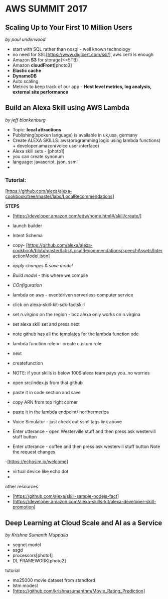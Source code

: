 # AWS SUMMIT 2017


## Scaling Up to Your First 10 Million Users
*by paul underwood*

- start with SQL rather than nosql - well known technology
- no need for SSL[https://www.digicert.com/ssl/], aws certi is enough
- Amazon **S3** for storage(<=5TB)
- Amazon **cloudFront**[photo3]
- **Elastic cache**
- **DynamoDB**
- Auto scaling
- Metrics to keep track of our app - **Host level metrics, log analysis, external site performance**


## Build an Alexa Skill using AWS Lambda
*by jeff blankenburg*

- Topic: **local attractions**
- Publishing(spoken language) is available in uk,usa, germany
- Create ALEXA SKILLS: aws(programming logic using lambda functions) + developer.amazon(voice user interface)
- Alexa skill sets - [photo1]
- you can create synonum
- language: javascript, json, ssml
- 

### Tutorial: 
[https://github.com/alexa/alexa-cookbook/tree/master/labs/LocalRecommendations]

**STEPS**
- [https://developer.amazon.com/edw/home.html#/skill/create/]
- launch builder
- Intent Schema
- copy- [https://github.com/alexa/alexa-cookbook/blob/master/labs/LocalRecommendations/speechAssets/InteractionModel.json]
- *apply changes* & *save model*
- *Build model* - this where we compile
- *COnfiguration*
- lambda on aws - eventdriven serverless computer service
- click on alexa-skill-kit-sdk-factskill
- set *n.virgina* on the region - bcz alexa only works on n.virgina
- set alexa skill set and press next
- note github has all the templates for the lambda function ode
- lambda function role =- create custom role
- next
- createfunction
- NOTE: if your skills is below 100$ alexa team pays you..no worries

- open src/index.js from that github
- paste it in code section and save
- copy ARN from top right corner
- paste it in the lambda endpoint/ northermerica
- Voice Simulator - just check out ssml tags link above
- Enter utterance - open Westerville stuff and then press ask westervill stuff button
- Enter utterance - coffee and then press ask westervill stuff button
Note the request changes

-[https://echosim.io/welcome]
- virtual device like echo dot
- 

other resources
- [https://github.com/alexa/skill-sample-nodejs-fact]
- [https://developer.amazon.com/alexa-skills-kit/alexa-developer-skill-promotion]


## Deep Learning at Cloud Scale and AI as a Service
*by Krishna Sumanth Muppalla*

- segnet model
- ssgd
- processors[photo1]
- DL FRAMEWORK[photo2]

tutorial
- mo25000 movie dataset from standford
- lstm modesl
- [https://github.com/krishnasumanthm/Movie_Rating_Prediction]
